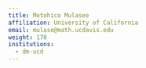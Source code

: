 ```yaml
---
title: Motohico Mulasee
affiliation: University of California
email: mulase@math.ucdavis.edu
weight: 170
institutions:
  - dm-ucd
---
```

